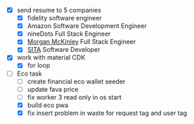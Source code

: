 - [x] send resume to 5 companies
	- [x] fidelity software engineer
	- [x] Amazon Software Development Engineer 
	- [x] nineDots Full Stack Engineer
	- [x] [Morgan McKinley](https://www.linkedin.com/company/morgan-mckinley/life?lipi=urn%3Ali%3Apage%3Ad_flagship3_job_details%3Bc0%2Fbh1lNQUC%2Bd4TKelh61w%3D%3D) Full Stack Engineer
	- [x] [SITA](https://www.linkedin.com/company/sita/life?lipi=urn%3Ali%3Apage%3Ad_flagship3_search_srp_jobs%3Bfddl56YIR%2FOGFSlojJHfJg%3D%3D) Software Developer
- [x] work with material CDK
	- [x] for loop
- [ ] Eco task 
	- [ ] create financial eco wallet seeder
	- [ ] update fava price
	- [ ] fix worker 3 read only in os start
	- [x] build eco pwa
	- [x] fix insert problem in waste for request tag and user tag